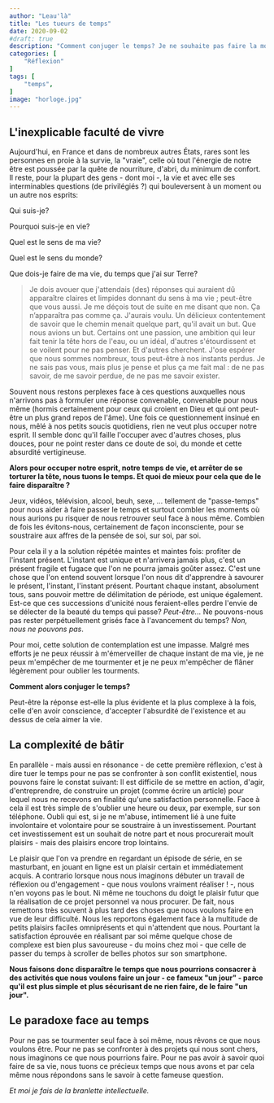 ```yaml
---
author: "Leau'là"
title: "Les tueurs de temps"
date: 2020-09-02
#draft: true
description: "Comment conjuger le temps? Je ne souhaite pas faire la morale ou laisser penser que je critique notre utilisation du temps de manière générale, surtout qu'elle est nécessaire dans le cadre de notre travail ou de nos repos. Il s'agit plutôt d'une réflexion personnelle, mais qui, peut être, posera question à d'autres."
categories: [
    "Réflexion"
]
tags: [
    "temps",
]
image: "horloge.jpg"
---
```


## L'inexplicable faculté de vivre

Aujourd'hui, en France et dans de nombreux autres États, rares sont les personnes en proie à la survie, la "vraie", celle où tout l'énergie de notre être est poussée par la quête de nourriture, d'abri, du minimum de confort. Il reste, pour la plupart des gens - dont moi -, la vie et avec elle ses interminables questions (de privilégiés ?) qui bouleversent à un moment ou un autre nos esprits:

Qui suis-je?

Pourquoi suis-je en vie?

Quel est le sens de ma vie?

Quel est le sens du monde?

Que dois-je faire de ma vie, du temps que j'ai sur Terre?

> Je dois avouer que j'attendais (des) réponses qui auraient dû apparaître claires et limpides donnant du sens à ma vie ; peut-être que vous aussi. Je me déçois tout de suite en me disant que non. Ça n’apparaîtra pas comme ça. J'aurais voulu. Un délicieux contentement de savoir que le chemin menait quelque part, qu'il avait un but. Que nous avions un but. Certains ont une passion, une ambition qui leur fait tenir la tête hors de l'eau, ou un idéal, d'autres s'étourdissent et se voilent pour ne pas penser. Et d'autres cherchent. J'ose espérer que nous sommes nombreux, tous peut-être à nos instants perdus. Je ne sais pas vous, mais plus je pense et plus ça me fait mal : de ne pas savoir, de me savoir perdue, de ne pas me savoir exister.

Souvent nous restons perplexes face à ces questions auxquelles nous n'arrivons pas à formuler une réponse convenable, convenable pour nous même (hormis certainement pour ceux qui croient en Dieu et qui ont peut-être un plus grand repos de l'âme). Une fois ce questionnement insinué en nous, mêlé à nos petits soucis quotidiens, rien ne veut plus occuper notre esprit. Il semble donc qu'il faille l'occuper avec d'autres choses, plus douces, pour ne point rester dans ce doute de soi, du monde et cette absurdité vertigineuse.

**Alors pour occuper notre esprit, notre temps de vie, et arrêter de se torturer la tête, nous tuons le temps. Et quoi de mieux pour cela que de le faire disparaître ?**


Jeux, vidéos, télévision, alcool, beuh, sexe, ... tellement de "passe-temps" pour nous aider à faire passer le temps et surtout combler les moments où nous aurions pu risquer de nous retrouver seul face à nous même. Combien de fois les évitons-nous, certainement de façon inconsciente, pour se soustraire aux affres de la pensée de soi, sur soi, par soi.

Pour cela il y a la solution répétée maintes et maintes fois: profiter de l'instant présent. L'instant est unique et n'arrivera jamais plus, c'est un présent fragile et fugace que l'on ne pourra jamais goûter assez. C'est une chose que l'on entend souvent lorsque l'on nous dit d'apprendre à savourer le présent, l'instant, l'instant présent. Pourtant chaque instant, absolument tous, sans pouvoir mettre de délimitation de période, est unique également. Est-ce que ces successions d'unicité nous feraient-elles perdre l'envie de se délecter de la beauté du temps qui passe? _Peut-être..._ Ne pouvons-nous pas rester perpétuellement grisés face à l'avancement du temps? _Non, nous ne pouvons pas_.

Pour moi, cette solution de contemplation est une impasse. Malgré mes efforts je ne peux réussir à m'émerveiller de chaque instant de ma vie, je ne peux m'empêcher de me tourmenter et je ne peux m'empêcher de flâner légèrement pour oublier les tourments.

**Comment alors conjuger le temps?**

Peut-être la réponse est-elle la plus évidente et la plus complexe à la fois, celle d'en avoir conscience, d'accepter l'absurdité de l'existence et au dessus de cela aimer la vie.


## La complexité de bâtir

En parallèle - mais aussi en résonance - de cette première réflexion,  c'est à dire tuer le temps pour ne pas se confronter à son conflit existentiel, nous pouvons faire le constat suivant: Il est difficile de se mettre en action, d'agir, d'entreprendre, de construire un projet (comme écrire un article) pour lequel nous ne recevons en finalité qu'une satisfaction personnelle. Face à cela il est très simple de s'oublier une heure ou deux, par exemple, sur son téléphone. Oubli qui est, si je ne m'abuse, intimement lié à une fuite involontaire et volontaire pour se soustraire à un investissement. Pourtant cet investissement est un souhait de notre part et nous procurerait moult plaisirs - mais des plaisirs encore trop lointains.

Le plaisir que l'on va prendre en regardant un épisode de série, en se masturbant, en jouant en ligne est un plaisir certain et immédiatement acquis. A contrario lorsque nous nous imaginons débuter un travail de réflexion ou d'engagement - que nous voulons vraiment réaliser ! -, nous n'en voyons pas le bout.  Ni même ne touchons du doigt le plaisir futur que la réalisation de ce projet personnel va nous procurer. De fait, nous remettons très souvent à plus tard des choses que nous voulons faire en vue de leur difficulté. Nous les reportons également face à la multitude de petits plaisirs faciles omniprésents et qui n'attendent que nous. Pourtant la satisfaction éprouvée en réalisant par soi même quelque chose de complexe est bien plus savoureuse - du moins chez moi - que celle de passer du temps à scroller de belles photos sur son smartphone.

**Nous faisons donc disparaître le temps que nous pourrions consacrer à des activités que nous voulons faire un jour - ce fameux "un jour" - parce qu'il est plus simple et plus sécurisant de ne rien faire, de le faire "un jour".**


## Le paradoxe face au temps

Pour ne pas se tourmenter seul face à soi même, nous rêvons ce que nous voulons être. Pour ne pas se confronter à des projets qui nous sont chers, nous imaginons ce que nous pourrions faire. Pour ne pas avoir à savoir quoi faire de sa vie, nous tuons ce précieux temps que nous avons et par cela même nous répondons sans le savoir à cette fameuse question.

_Et moi je fais de la branlette intellectuelle._
